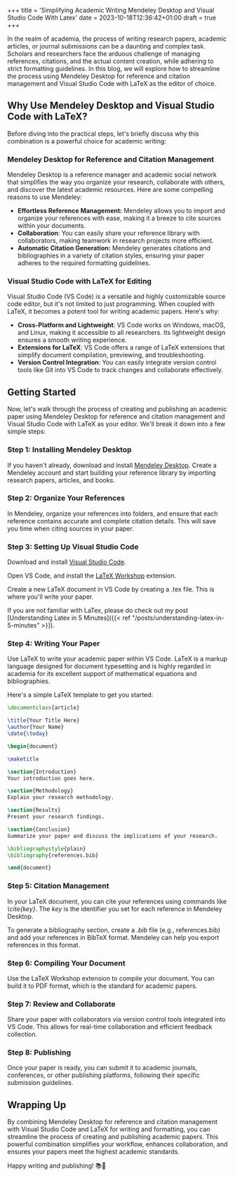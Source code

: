 +++
title = 'Simplifying Academic Writing Mendeley Desktop and Visual Studio Code With Latex'
date = 2023-10-18T12:36:42+01:00
draft = true
+++

In the realm of academia, the process of writing research papers, academic articles, or journal submissions can be a daunting and complex task. Scholars and researchers face the arduous challenge of managing references, citations, and the actual content creation, while adhering to strict formatting guidelines. In this blog, we will explore how to streamline the process using Mendeley Desktop for reference and citation management and Visual Studio Code with LaTeX as the editor of choice.

## Why Use Mendeley Desktop and Visual Studio Code with LaTeX?

Before diving into the practical steps, let's briefly discuss why this combination is a powerful choice for academic writing:

### Mendeley Desktop for Reference and Citation Management

Mendeley Desktop is a reference manager and academic social network that simplifies the way you organize your research, collaborate with others, and discover the latest academic resources. Here are some compelling reasons to use Mendeley:

- **Effortless Reference Management:** Mendeley allows you to import and organize your references with ease, making it a breeze to cite sources within your documents.
- **Collaboration**: You can easily share your reference library with collaborators, making teamwork in research projects more efficient.
- **Automatic Citation Generation:** Mendeley generates citations and bibliographies in a variety of citation styles, ensuring your paper adheres to the required formatting guidelines.

### Visual Studio Code with LaTeX for Editing

Visual Studio Code (VS Code) is a versatile and highly customizable source code editor, but it's not limited to just programming. When coupled with LaTeX, it becomes a potent tool for writing academic papers. Here's why:

- **Cross-Platform and Lightweight**: VS Code works on Windows, macOS, and Linux, making it accessible to all researchers. Its lightweight design ensures a smooth writing experience.
- **Extensions for LaTeX**: VS Code offers a range of LaTeX extensions that simplify document compilation, previewing, and troubleshooting.
- **Version Control Integration**: You can easily integrate version control tools like Git into VS Code to track changes and collaborate effectively.

## Getting Started

Now, let's walk through the process of creating and publishing an academic paper using Mendeley Desktop for reference and citation management and Visual Studio Code with LaTeX as your editor. We'll break it down into a few simple steps:

### Step 1: Installing Mendeley Desktop

If you haven't already, download and install [Mendeley Desktop](https://www.mendeley.com/download-desktop-new/). Create a Mendeley account and start building your reference library by importing research papers, articles, and books.

### Step 2: Organize Your References

In Mendeley, organize your references into folders, and ensure that each reference contains accurate and complete citation details. This will save you time when citing sources in your paper.

### Step 3: Setting Up Visual Studio Code

Download and install [Visual Studio Code](https://code.visualstudio.com/download).

Open VS Code, and install the [LaTeX Workshop](https://marketplace.visualstudio.com/items?itemName=James-Yu.latex-workshop) extension.

Create a new LaTeX document in VS Code by creating a .tex file. This is where you'll write your paper.

If you are not familiar with LaTex, please do check out my post [Understanding Latex in 5 Minutes]({{< ref "/posts/understanding-latex-in-5-minutes" >}}).

### Step 4: Writing Your Paper

Use LaTeX to write your academic paper within VS Code. LaTeX is a markup language designed for document typesetting and is highly regarded in academia for its excellent support of mathematical equations and bibliographies.

Here's a simple LaTeX template to get you started:

```latex
\documentclass{article}

\title{Your Title Here}
\author{Your Name}
\date{\today}

\begin{document}

\maketitle

\section{Introduction}
Your introduction goes here.

\section{Methodology}
Explain your research methodology.

\section{Results}
Present your research findings.

\section{Conclusion}
Summarize your paper and discuss the implications of your research.

\bibliographystyle{plain}
\bibliography{references.bib}

\end{document}
```

### Step 5: Citation Management

In your LaTeX document, you can cite your references using commands like _\cite{key}_. The _key_ is the identifier you set for each reference in Mendeley Desktop.

To generate a bibliography section, create a _.bib_ file (e.g., references.bib) and add your references in BibTeX format. Mendeley can help you export references in this format.

### Step 6: Compiling Your Document

Use the LaTeX Workshop extension to compile your document. You can build it to PDF format, which is the standard for academic papers.

### Step 7: Review and Collaborate

Share your paper with collaborators via version control tools integrated into VS Code. This allows for real-time collaboration and efficient feedback collection.

### Step 8: Publishing

Once your paper is ready, you can submit it to academic journals, conferences, or other publishing platforms, following their specific submission guidelines.

## Wrapping Up

By combining Mendeley Desktop for reference and citation management with Visual Studio Code and LaTeX for writing and formatting, you can streamline the process of creating and publishing academic papers. This powerful combination simplifies your workflow, enhances collaboration, and ensures your papers meet the highest academic standards.

Happy writing and publishing! 📚🔬
